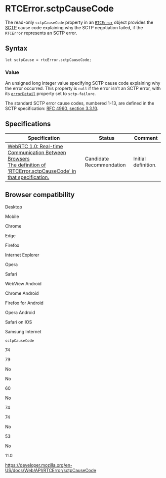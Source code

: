 # RTCError.sctpCauseCode

The read-only `sctpCauseCode` property in an [`RTCError`](../rtcerror) object provides the [SCTP](https://developer.mozilla.org/en-US/docs/Glossary/SCTP) cause code explaining why the SCTP negotiation failed, if the `RTCError` represents an SCTP error.

## Syntax

    let sctpCause = rtcError.sctpCauseCode;

### Value

An unsigned long integer value specifying SCTP cause code explaining why the error occurred. This property is `null` if the error isn't an SCTP error, with its [`errorDetail`](errordetail) property set to `sctp-failure`.

The standard SCTP error cause codes, numbered 1-13, are defined in the SCTP specification: [RFC 4960, section 3.3.10](https://tools.ietf.org/html/rfc4960#section-3.3.10).

## Specifications

<table><thead><tr class="header"><th>Specification</th><th>Status</th><th>Comment</th></tr></thead><tbody><tr class="odd"><td><a href="https://w3c.github.io/webrtc-pc/#dom-rtcerror-sctpcausecode">WebRTC 1.0: Real-time Communication Between Browsers<br />
<span class="small">The definition of 'RTCError.sctpCauseCode' in that specification.</span></a></td><td><span class="spec-cr">Candidate Recommendation</span></td><td>Initial definition.</td></tr></tbody></table>

## Browser compatibility

Desktop

Mobile

Chrome

Edge

Firefox

Internet Explorer

Opera

Safari

WebView Android

Chrome Android

Firefox for Android

Opera Android

Safari on IOS

Samsung Internet

`sctpCauseCode`

74

79

No

No

60

No

74

74

No

53

No

11.0

<a href="https://developer.mozilla.org/en-US/docs/Web/API/RTCError/sctpCauseCode" class="_attribution-link">https://developer.mozilla.org/en-US/docs/Web/API/RTCError/sctpCauseCode</a>
